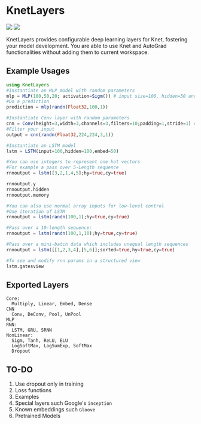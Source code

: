 # KnetLayers

[![](https://img.shields.io/badge/docs-latest-blue.svg)](https://ekinakyurek.github.io/KnetLayers.jl/latest) 
[![](https://travis-ci.org/ekinakyurek/KnetLayers.jl.svg?branch=master)](https://travis-ci.org/ekinakyurek/KnetLayers.jl)

KnetLayers provides configurable deep learning layers for Knet, fostering your model development. You are able to use Knet and AutoGrad functionalities without adding them to current workspace.

## Example Usages
```JULIA
using KnetLayers
#Instantiate an MLP model with random parameters
mlp = MLP(100,50,20; activation=Sigm()) # input size=100, hidden=50 and output=20
#Do a prediction
prediction = mlp(randn(Float32,100,1))

#Instantiate Conv layer with random parameters
cnn = Conv(height=3,width=3,channels=3,filters=10;padding=1,stride=1) # A conv layer
#Filter your input
output = cnn(randn(Float32,224,224,3,1))

#Instantiate an LSTM model
lstm = LSTM(input=100,hidden=100,embed=50)

#You can use integers to represent one hot vectors
#For example a pass over 5-Length sequence
rnnoutput = lstm([3,2,1,4,5];hy=true,cy=true)

rnnoutput.y
rnnoutput.hidden
rnnoutput.memory

#You can also use normal array inputs for low-level control
#One iteration of LSTM
rnnoutput = lstm(randn(100,1);hy=true,cy=true)

#Pass over a 10-length sequence:
rnnoutput = lstm(randn(100,1,10);hy=true,cy=true)

#Pass over a mini-batch data which includes unequal length sequences
rnnoutput = lstm([[1,2,3,4],[5,6]];sorted=true,hy=true,cy=true)

#To see and modify rnn params in a structured view
lstm.gatesview
```

## Exported Layers
```
Core:
  Multiply, Linear, Embed, Dense
CNN
  Conv, DeConv, Pool, UnPool
MLP
RNN:
  LSTM, GRU, SRNN
NonLinear:
  Sigm, Tanh, ReLU, ELU
  LogSoftMax, LogSumExp, SoftMax
  Dropout
```

## TO-DO
1) Use dropout only in training
2) Loss functions
3) Examples
4) Special layers such Google's `inception`   
5) Known embeddings such `Gloove`   
6) Pretrained Models   
